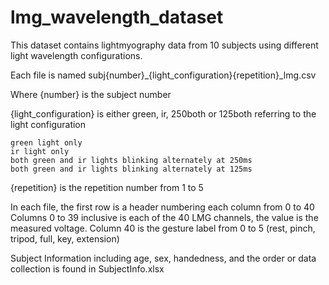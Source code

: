 # lmg_wavelength_dataset

This dataset contains lightmyography data from 10 subjects using different light wavelength configurations.

Each file is named subj{number}_{light_configuration}{repetition}_lmg.csv

Where {number} is the subject number

{light_configuration} is either green, ir, 250both or 125both referring to the light configuration

	green light only
	ir light only
	both green and ir lights blinking alternately at 250ms
	both green and ir lights blinking alternately at 125ms
{repetition} is the repetition number from 1 to 5

In each file, the first row is a header numbering each column from 0 to 40
Columns 0 to 39 inclusive is each of the 40 LMG channels, the value is the measured voltage.
Column 40 is the gesture label from 0 to 5 (rest, pinch, tripod, full, key, extension)

Subject Information including age, sex, handedness, and the order or data collection is found in SubjectInfo.xlsx
